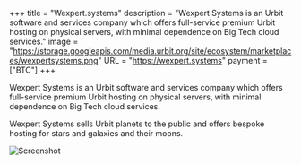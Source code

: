 +++
title = "Wexpert.systems"
description = "Wexpert Systems is an Urbit software and services company which offers full-service premium Urbit hosting on physical servers, with minimal dependence on Big Tech cloud services."
image = "https://storage.googleapis.com/media.urbit.org/site/ecosystem/marketplaces/wexpertsystems.png"
URL = "https://wexpert.systems"
payment = ["BTC"]
+++

Wexpert Systems is an Urbit software and services company which offers full-service premium Urbit hosting on physical servers, with minimal dependence on Big Tech cloud services.

Wexpert Systems sells Urbit planets to the public and offers bespoke hosting for stars and galaxies and their moons.

![Screenshot](https://storage.googleapis.com/media.urbit.org/site/ecosystem/marketplaces/wexpert-screenshot.jpg)

